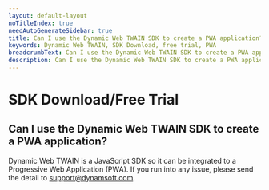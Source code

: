 ```yaml
---
layout: default-layout
noTitleIndex: true
needAutoGenerateSidebar: true
title: Can I use the Dynamic Web TWAIN SDK to create a PWA application?
keywords: Dynamic Web TWAIN, SDK Download, free trial, PWA
breadcrumbText: Can I use the Dynamic Web TWAIN SDK to create a PWA application?
description: Can I use the Dynamic Web TWAIN SDK to create a PWA application?
---
```


# SDK Download/Free Trial

## Can I use the Dynamic Web TWAIN SDK to create a PWA application?

Dynamic Web TWAIN is a JavaScript SDK so it can be integrated to a Progressive Web Application (PWA). If you run into any issue, please send the detail to <a href="mailto:support@dynamsoft.com"> support@dynamsoft.com</a>.
